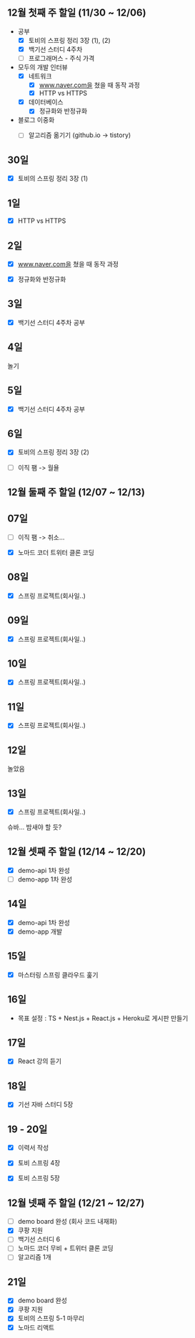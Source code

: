 ## 12월 첫째 주 할일 (11/30 ~ 12/06)

- 공부
  - [x] 토비의 스프링 정리 3장 (1), (2)
  - [x] 백기선 스터디 4주차
  - [ ] 프로그래머스 - 주식 가격
- 모두의 개발 인터뷰
  - [x] 네트워크
    - [x] www.naver.com을 쳤을 때 동작 과정
    - [x] HTTP vs HTTPS 
  - [x] 데이터베이스
    - [x] 정규화와 반정규화
- 블로그 이중화
  - [ ] 알고리즘 옮기기 (github.io -> tistory)


## 30일

- [x] 토비의 스프링 정리 3장 (1)


## 1일

- [x] HTTP vs HTTPS 


## 2일

- [x] www.naver.com을 쳤을 때 동작 과정
- [x] 정규화와 반정규화


## 3일

- [x] 백기선 스터디 4주차 공부


## 4일

놀기


## 5일

- [x] 백기선 스터디 4주차 공부


## 6일

- [x] 토비의 스프링 정리 3장 (2)
- [ ] 이직 팸 -> 월욜


## 12월 둘째 주 할일 (12/07 ~ 12/13)

## 07일

- [ ] 이직 팸 -> 취소...
- [x] 노마드 코더 트위터 클론 코딩


## 08일

- [x] 스프링 프로젝트(회사일..)


## 09일

- [x] 스프링 프로젝트(회사일..)


## 10일

- [x] 스프링 프로젝트(회사일..)


## 11일

- [x] 스프링 프로젝트(회사일..)


## 12일

놀았음


## 13일

- [x] 스프링 프로젝트(회사일..) 

슈바... 밤새야 할 듯?
 

 ## 12월 셋째 주 할일 (12/14 ~ 12/20)

 - [x] demo-api 1차 완성
 - [ ] demo-app 1차 완성

## 14일

- [x] demo-api 1차 완성
- [x] demo-app 개발

## 15일

- [x] 마스터링 스프링 클라우드 훑기

## 16일

- 목표 설정 : TS + Nest.js + React.js + Heroku로 게시판 만들기

## 17일

- [x] React 강의 듣기

## 18일

- [x] 기선 자바 스터디 5장

## 19 - 20일

- [x] 이력서 작성
- [x] 토비 스프링 4장
- [x] 토비 스프링 5장


## 12월 넷째 주 할일 (12/21 ~ 12/27)

 - [ ] demo board 완성 (회사 코드 내재화)
 - [x] 쿠팡 지원
 - [ ] 백기선 스터디 6
 - [ ] 노마드 코더 무비 + 트위터 클론 코딩
 - [ ] 알고리즘 1개

## 21일

- [x] demo board 완성
- [x] 쿠팡 지원
- [x] 토비의 스프링 5-1 마무리
- [x] 노마드 리액트